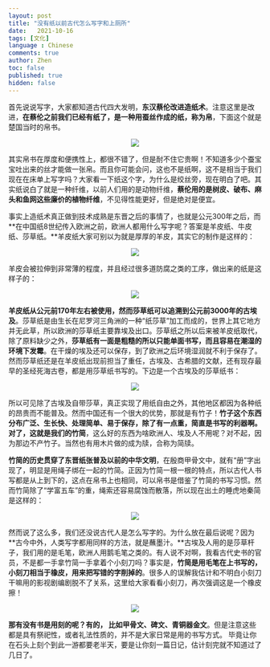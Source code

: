 ```yaml
---
layout: post
title: "没有纸以前古代怎么写字和上厕所"
date:   2021-10-16
tags: [文化]
language : Chinese
comments: true
author: Zhen
toc: false
published: true
hidden: false
---
```

首先说说写字，大家都知道古代四大发明，**东汉蔡伦改进造纸术**。注意这里是改进，**在蔡伦之前我们已经有纸了，是一种用蚕丝作成的纸，称为帛**，下面这个就是楚国当时的帛书。
<p align="center"> <img src="{{ site.imageurl }}/帛书.png"> </p> 

其实帛书在厚度和便携性上，都很不错了，但是耐不住它贵啊！不知道多少个蚕宝宝吐出来的丝才能做一张帛。而且你可能会问，这也不是纸啊，这不是相当于我们现在在床单上写字吗？大家看一下纸这个字，为什么是绞丝旁，现在明白了吧。其实纸说白了就是一种纤维，以前人们用的是动物纤维，**蔡伦用的是树皮、破布、麻头和鱼网这些廉价的植物纤维**，不见得性能更好，但是绝对是便宜。

事实上造纸术真正做到技术成熟是东晋之后的事情了，也就是公元300年之后，而**在中国纸8世纪传入欧洲之前，欧洲人都用什么写字呢？答案是羊皮纸、牛皮纸、莎草纸。**羊皮纸大家可别以为就是厚厚的羊皮，其实它的制作是这样的：
<p align="center"> <img src="{{ site.imageurl }}/羊皮纸.png"> </p> 

羊皮会被拉伸到非常薄的程度，并且经过很多道防腐之类的工序，做出来的纸是这样子的：
<p align="center"> <img src="{{ site.imageurl }}/埃及纸.png"> </p> 

**羊皮纸从公元前170年左右被使用，然而莎草纸可以追溯到公元前3000年的古埃及**。莎草纸是由生长在尼罗河三角洲的一种“纸莎草”加工而成的，世界上其它地方并无此草，所以欧洲的莎草纸主要靠埃及出口。莎草纸之所以后来被羊皮纸取代，除了原料缺少之外，**莎草纸有一面是粗糙的所以只能单面书写，而且容易在潮湿的环境下发霉**。在干燥的埃及还可以保存，到了欧洲之后环境湿润就不利于保存了。然而莎草纸还是在羊皮纸出现前担当了重任，古埃及、古希腊的文献，还有现存最早的圣经死海古卷，都是用莎草纸书写的。下边是一个古埃及的莎草纸书：
<p align="center"> <img src="{{ site.imageurl }}/埃及纸2.png"> </p> 

所以可见除了古埃及自带莎草，真正实现了用纸自由之外，其他地区都因为各种纸的昂贵而不能普及。然而中国还有一个很大的优势，那就是有竹子！**竹子这个东西分布广泛、生长快、处理简单、易于保存，除了有一点重，简直是书写的利器啊。对了，这就是我们的竹简**，这么好的东西为啥欧洲人、埃及人不用呢？对不起，因为那边不产竹子。当然也有用木片做的成为牍，合称为简牍。

**竹简的历史贯穿了东晋纸张普及以前的中华文明**，在殷商甲骨文中，就有“册”字出现了，明显是用绳子绑在一起的竹简。正因为竹简一根一根的特点，所以古代人书写都是从上到下的，这点在帛书上也相同，可以帛书是借鉴了竹简的书写习惯。然而竹简除了“学富五车”的重，绳索还容易腐蚀而散落，所以现在出土的睡虎地秦简是这样的：
<p align="center"> <img src="{{ site.imageurl }}/竹简.png"> </p> 

然而说了这么多，我们还没说古代人是怎么写字的。为什么放在最后说呢？因为**古今中外，人类写字都用同样的方法，就是蘸墨汁。**古埃及人用的是莎草杆子，我们用的是毛笔，欧洲人用鹅毛笔之类的。有人说不对啊，我看古代史书的官员，不是都一手拿竹简一手拿着个小刻刀吗？事实是，**竹简是用毛笔在上书写的，小刻刀相当于橡皮，用来把写错的字削掉的**。很多人的误解我估计和不明白小刻刀干嘛用的影视剧编剧脱不了关系，这里给大家看看小刻刀，再次强调这是一个橡皮擦！
<p align="center"> <img src="{{ site.imageurl }}/刻刀.png"> </p> 

**那有没有书是用刻的呢？有的， 比如甲骨文、碑文、青铜器金文**。但是注意这些都是具有祭祀性，或者礼法性质的，并不是大家日常是用的书写方式。 毕竟让你在石头上刻个到此一游都要老半天，要是让你刻一篇日记，估计刻完就不知道过了几日了。


<!--stackedit_data:
eyJoaXN0b3J5IjpbLTk4OTA5NzI1NywtMTM2NTY4MDQxNSwxMT
k4NTIzMDczLC04ODE5NzkwMCwtMjEwODU2NDczLDIzOTY3NzEx
MSwxOTgwNDE0MzksMTY2MTA4Njg1M119
-->